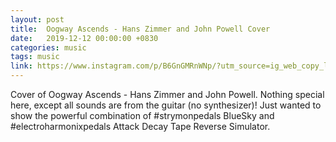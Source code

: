 ```yaml
---
layout: post
title:  Oogway Ascends - Hans Zimmer and John Powell Cover
date:   2019-12-12 00:00:00 +0830
categories: music
tags: music
link: https://www.instagram.com/p/B6GnGMRnWNp/?utm_source=ig_web_copy_link
---
```


Cover of Oogway Ascends - Hans Zimmer and John Powell. Nothing special here, except all
sounds are from the guitar (no synthesizer)! Just wanted to show the powerful 
combination of #strymonpedals BlueSky and #electroharmonixpedals Attack Decay Tape 
Reverse Simulator.